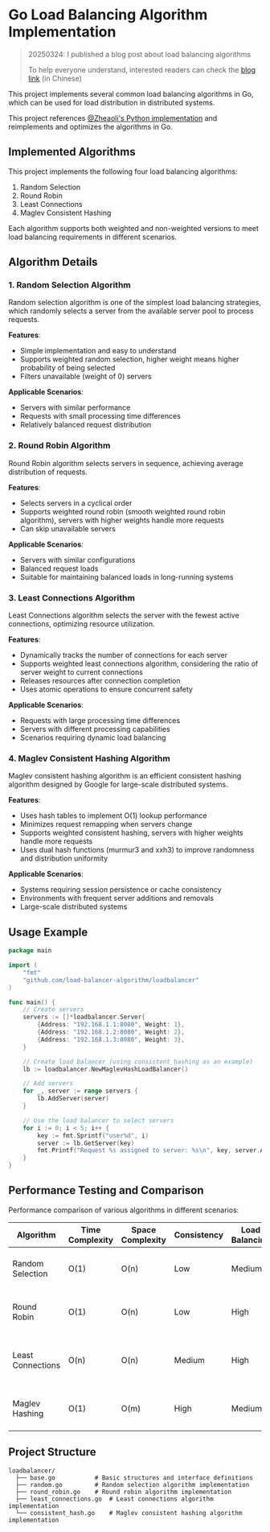 # Go Load Balancing Algorithm Implementation

> 20250324: I published a blog post about load balancing algorithms
>
> To help everyone understand, interested readers can check the [blog link](https://zhengyua.cn/new_blog/blog/2025/03/24/深入理解四种经典负载均衡算法/) (in Chinese)
>
>

This project implements several common load balancing algorithms in Go, which can be used for load distribution in distributed systems.

This project references [@Zheaoli's Python implementation](https://github.com/Zheaoli/load-balancer-algorithm) and reimplements and optimizes the algorithms in Go.

## Implemented Algorithms

This project implements the following four load balancing algorithms:

1. Random Selection
2. Round Robin
3. Least Connections
4. Maglev Consistent Hashing

Each algorithm supports both weighted and non-weighted versions to meet load balancing requirements in different scenarios.

## Algorithm Details

### 1. Random Selection Algorithm

Random selection algorithm is one of the simplest load balancing strategies, which randomly selects a server from the available server pool to process requests.

**Features**:
- Simple implementation and easy to understand
- Supports weighted random selection, higher weight means higher probability of being selected
- Filters unavailable (weight of 0) servers

**Applicable Scenarios**:
- Servers with similar performance
- Requests with small processing time differences
- Relatively balanced request distribution

### 2. Round Robin Algorithm

Round Robin algorithm selects servers in sequence, achieving average distribution of requests.

**Features**:
- Selects servers in a cyclical order
- Supports weighted round robin (smooth weighted round robin algorithm), servers with higher weights handle more requests
- Can skip unavailable servers

**Applicable Scenarios**:
- Servers with similar configurations
- Balanced request loads
- Suitable for maintaining balanced loads in long-running systems

### 3. Least Connections Algorithm

Least Connections algorithm selects the server with the fewest active connections, optimizing resource utilization.

**Features**:
- Dynamically tracks the number of connections for each server
- Supports weighted least connections algorithm, considering the ratio of server weight to current connections
- Releases resources after connection completion
- Uses atomic operations to ensure concurrent safety

**Applicable Scenarios**:
- Requests with large processing time differences
- Servers with different processing capabilities
- Scenarios requiring dynamic load balancing

### 4. Maglev Consistent Hashing Algorithm

Maglev consistent hashing algorithm is an efficient consistent hashing algorithm designed by Google for large-scale distributed systems.

**Features**:
- Uses hash tables to implement O(1) lookup performance
- Minimizes request remapping when servers change
- Supports weighted consistent hashing, servers with higher weights handle more requests
- Uses dual hash functions (murmur3 and xxh3) to improve randomness and distribution uniformity

**Applicable Scenarios**:
- Systems requiring session persistence or cache consistency
- Environments with frequent server additions and removals
- Large-scale distributed systems

## Usage Example

```go
package main

import (
    "fmt"
    "github.com/load-balancer-algorithm/loadbalancer"
)

func main() {
    // Create servers
    servers := []*loadbalancer.Server{
        {Address: "192.168.1.1:8080", Weight: 1},
        {Address: "192.168.1.2:8080", Weight: 2},
        {Address: "192.168.1.3:8080", Weight: 3},
    }

    // Create load balancer (using consistent hashing as an example)
    lb := loadbalancer.NewMaglevHashLoadBalancer()

    // Add servers
    for _, server := range servers {
        lb.AddServer(server)
    }

    // Use the load balancer to select servers
    for i := 0; i < 5; i++ {
        key := fmt.Sprintf("user%d", i)
        server := lb.GetServer(key)
        fmt.Printf("Request %s assigned to server: %s\n", key, server.Address)
    }
}
```

## Performance Testing and Comparison

Performance comparison of various algorithms in different scenarios:

| Algorithm | Time Complexity | Space Complexity | Consistency | Load Balancing | Suitable Scenarios |
|------|------------|------------|--------|------------|----------|
| Random Selection | O(1) | O(n) | Low | Medium | Simple systems, short connections |
| Round Robin | O(1) | O(n) | Low | High | Server clusters with similar performance |
| Least Connections | O(n) | O(n) | Medium | High | Requests with large processing time differences |
| Maglev Hashing | O(1) | O(m) | High | Medium | Systems requiring session persistence |

## Project Structure

```
loadbalancer/
  ├── base.go           # Basic structures and interface definitions
  ├── random.go         # Random selection algorithm implementation
  ├── round_robin.go    # Round robin algorithm implementation
  ├── least_connections.go  # Least connections algorithm implementation
  └── consistent_hash.go    # Maglev consistent hashing algorithm implementation
```